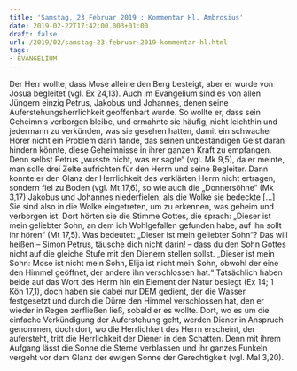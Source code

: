 ```yaml
---
title: 'Samstag, 23 Februar 2019 : Kommentar Hl. Ambrosius'
date: 2019-02-22T17:42:00.003+01:00
draft: false
url: /2019/02/samstag-23-februar-2019-kommentar-hl.html
tags: 
- EVANGELIUM
---
```


Der Herr wollte, dass Mose alleine den Berg besteigt, aber er wurde von Josua begleitet (vgl. Ex 24,13). Auch im Evangelium sind es von allen Jüngern einzig Petrus, Jakobus und Johannes, denen seine Auferstehungsherrlichkeit geoffenbart wurde. So wollte er, dass sein Geheimnis verborgen bleibe, und ermahnte sie häufig, nicht leichthin und jedermann zu verkünden, was sie gesehen hatten, damit ein schwacher Hörer nicht ein Problem darin fände, das seinen unbeständigen Geist daran hindern könnte, diese Geheimnisse in ihrer ganzen Kraft zu empfangen. Denn selbst Petrus „wusste nicht, was er sagte“ (vgl. Mk 9,5), da er meinte, man solle drei Zelte aufrichten für den Herrn und seine Begleiter. Dann konnte er den Glanz der Herrlichkeit des verklärten Herrn nicht ertragen, sondern fiel zu Boden (vgl. Mt 17,6), so wie auch die „Donnersöhne“ (Mk 3,17) Jakobus und Johannes niederfielen, als die Wolke sie bedeckte \[…\] Sie sind also in die Wolke eingetreten, um zu erkennen, was geheim und verborgen ist. Dort hörten sie die Stimme Gottes, die sprach: „Dieser ist mein geliebter Sohn, an dem ich Wohlgefallen gefunden habe; auf ihn sollt ihr hören“ (Mt 17,5). Was bedeutet: „Dieser ist mein geliebter Sohn“? Das will heißen – Simon Petrus, täusche dich nicht darin! – dass du den Sohn Gottes nicht auf die gleiche Stufe mit den Dienern stellen sollst. „Dieser ist mein Sohn: Mose ist nicht mein Sohn, Elija ist nicht mein Sohn, obwohl der eine den Himmel geöffnet, der andere ihn verschlossen hat.“ Tatsächlich haben beide auf das Wort des Herrn hin ein Element der Natur besiegt (Ex 14; 1 Kön 17,1), doch haben sie dabei nur DEM gedient, der die Wasser festgesetzt und durch die Dürre den Himmel verschlossen hat, den er wieder in Regen zerfließen ließ, sobald er es wollte. Dort, wo es um die einfache Verkündigung der Auferstehung geht, werden Diener in Anspruch genommen, doch dort, wo die Herrlichkeit des Herrn erscheint, der aufersteht, tritt die Herrlichkeit der Diener in den Schatten. Denn mit ihrem Aufgang lässt die Sonne die Sterne verblassen und ihr ganzes Funkeln vergeht vor dem Glanz der ewigen Sonne der Gerechtigkeit (vgl. Mal 3,20).